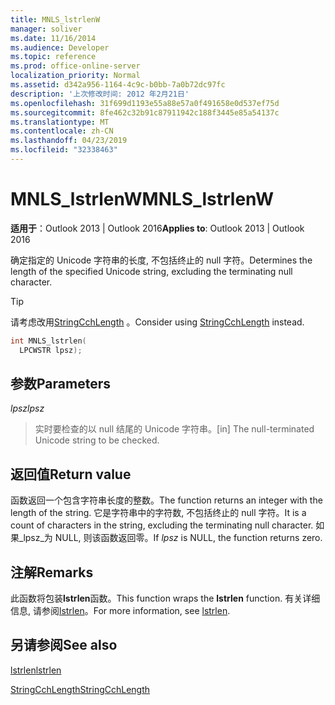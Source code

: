 ```yaml
---
title: MNLS_lstrlenW
manager: soliver
ms.date: 11/16/2014
ms.audience: Developer
ms.topic: reference
ms.prod: office-online-server
localization_priority: Normal
ms.assetid: d342a956-1164-4c9c-b0bb-7a0b72dc97fc
description: '上次修改时间: 2012 年2月21日'
ms.openlocfilehash: 31f699d1193e55a88e57a0f491658e0d537ef75d
ms.sourcegitcommit: 8fe462c32b91c87911942c188f3445e85a54137c
ms.translationtype: MT
ms.contentlocale: zh-CN
ms.lasthandoff: 04/23/2019
ms.locfileid: "32338463"
---
```

# <a name="mnlslstrlenw"></a><span data-ttu-id="31aa0-103">MNLS_lstrlenW</span><span class="sxs-lookup"><span data-stu-id="31aa0-103">MNLS_lstrlenW</span></span>

  
  
<span data-ttu-id="31aa0-104">**适用于**：Outlook 2013 | Outlook 2016</span><span class="sxs-lookup"><span data-stu-id="31aa0-104">**Applies to**: Outlook 2013 | Outlook 2016</span></span> 
  
<span data-ttu-id="31aa0-105">确定指定的 Unicode 字符串的长度, 不包括终止的 null 字符。</span><span class="sxs-lookup"><span data-stu-id="31aa0-105">Determines the length of the specified Unicode string, excluding the terminating null character.</span></span>
  
> [!TIP]
> <span data-ttu-id="31aa0-106">请考虑改用[StringCchLength](https://msdn.microsoft.com/library/ms647539%28VS.85%29.aspx) 。</span><span class="sxs-lookup"><span data-stu-id="31aa0-106">Consider using [StringCchLength](https://msdn.microsoft.com/library/ms647539%28VS.85%29.aspx) instead.</span></span> 
  
```cpp
int MNLS_lstrlen(
  LPCWSTR lpsz);
```

## <a name="parameters"></a><span data-ttu-id="31aa0-107">参数</span><span class="sxs-lookup"><span data-stu-id="31aa0-107">Parameters</span></span>

 <span data-ttu-id="31aa0-108">_lpsz_</span><span class="sxs-lookup"><span data-stu-id="31aa0-108">_lpsz_</span></span>
  
> <span data-ttu-id="31aa0-109">实时要检查的以 null 结尾的 Unicode 字符串。</span><span class="sxs-lookup"><span data-stu-id="31aa0-109">[in] The null-terminated Unicode string to be checked.</span></span>
    
## <a name="return-value"></a><span data-ttu-id="31aa0-110">返回值</span><span class="sxs-lookup"><span data-stu-id="31aa0-110">Return value</span></span>

<span data-ttu-id="31aa0-111">函数返回一个包含字符串长度的整数。</span><span class="sxs-lookup"><span data-stu-id="31aa0-111">The function returns an integer with the length of the string.</span></span> <span data-ttu-id="31aa0-112">它是字符串中的字符数, 不包括终止的 null 字符。</span><span class="sxs-lookup"><span data-stu-id="31aa0-112">It is a count of characters in the string, excluding the terminating null character.</span></span> <span data-ttu-id="31aa0-113">如果_lpsz_为 NULL, 则该函数返回零。</span><span class="sxs-lookup"><span data-stu-id="31aa0-113">If  _lpsz_ is NULL, the function returns zero.</span></span> 
  
## <a name="remarks"></a><span data-ttu-id="31aa0-114">注解</span><span class="sxs-lookup"><span data-stu-id="31aa0-114">Remarks</span></span>

<span data-ttu-id="31aa0-115">此函数将包装**lstrlen**函数。</span><span class="sxs-lookup"><span data-stu-id="31aa0-115">This function wraps the **lstrlen** function.</span></span> <span data-ttu-id="31aa0-116">有关详细信息, 请参阅[lstrlen](https://msdn.microsoft.com/library/ms647492%28VS.85%29.aspx)。</span><span class="sxs-lookup"><span data-stu-id="31aa0-116">For more information, see [lstrlen](https://msdn.microsoft.com/library/ms647492%28VS.85%29.aspx).</span></span>
  
## <a name="see-also"></a><span data-ttu-id="31aa0-117">另请参阅</span><span class="sxs-lookup"><span data-stu-id="31aa0-117">See also</span></span>



[<span data-ttu-id="31aa0-118">lstrlen</span><span class="sxs-lookup"><span data-stu-id="31aa0-118">lstrlen</span></span>](https://msdn.microsoft.com/library/ms647492%28VS.85%29.aspx)
  
[<span data-ttu-id="31aa0-119">StringCchLength</span><span class="sxs-lookup"><span data-stu-id="31aa0-119">StringCchLength</span></span>](https://msdn.microsoft.com/library/ms647539%28VS.85%29.aspx)

